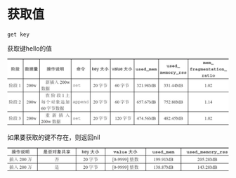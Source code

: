 # 获取值

```text
get key
```

获取键hello的值

![](../../.gitbook/assets/image%20%2891%29.png)

如果要获取的键不存在，则返回nil

![](../../.gitbook/assets/image%20%2895%29.png)

